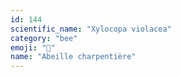 ```yaml
---
id: 144
scientific_name: "Xylocopa violacea"
category: "bee"
emoji: "🐝"
name: "Abeille charpentière"
---
```

